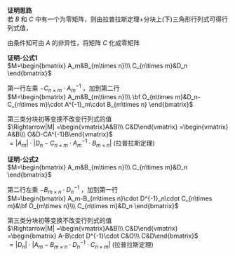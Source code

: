 **证明思路**    
若 $B$ 和 $C$ 中有一个为零矩阵，则由拉普拉斯定理+分块上(下)三角形行列式可得行列式值，    
    
由条件知可由 $A$ 的非异性，将矩阵 $C$ 化成零矩阵    
    
**证明-公式1**    
 $M=\begin{bmatrix}    
A_m&B_{m\times n}\\\ C_{n\times m}&D_n    
\end{bmatrix}$     
    
第一行左乘 $-C_{n\times m}\cdot A^{-1}_m$ ，加到第二行    
 $M=\begin{bmatrix}    
A_m&B_{m\times n}\\\ \bf O_{n\times m}&D_n-C_{n\times m}\cdot A^{-1}_m\cdot B_{m\times n}    
\end{bmatrix}$     
    
第三类分块初等变换不改变行列式的值    
 $\Rightarrow|M|    
=\begin{vmatrix}A&B\\\ C&D\end{vmatrix}    
=\begin{vmatrix}    
A&B\\\ O&D-CA^{-1}B\end{vmatrix}$     
 $=|A_m|\cdot|D_n-C_{n\times m}\cdot A^{-1}_m\cdot B_{m\times n}|$  (拉普拉斯定理)    
    
**证明-公式2**    
 $M=\begin{bmatrix}    
A_m&B_{m\times n}\\\ C_{n\times m}&D_n    
\end{bmatrix}$     
    
第二行左乘 $-B_{m\times n}\cdot D^{-1}_n$ ，加到第一行    
 $M=\begin{bmatrix}    
A_m-B_{m\times n}\cdot D^{-1}_n\cdot C_{n\times m}&\bf O_{m\times n}\\\ C_{n\times m}&D_n    
\end{bmatrix}$     
    
第三类分块初等变换不改变行列式的值    
 $\Rightarrow|M|    
=\begin{vmatrix}A&B\\\ C&D\end{vmatrix}    
=\begin{bmatrix}    
A-B\cdot D^{-1}\cdot C&O\\\ C&D\end{bmatrix}$     
 $=|D_n|\cdot|A_m-B_{m\times n}\cdot D^{-1}_n\cdot C_{n\times m}|$  (拉普拉斯定理)    
